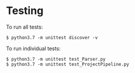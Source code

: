 # Testing

To run all tests:

    $ python3.7 -m unittest discover -v

To run individual tests:

    $ python3.7 -m unittest test_Parser.py
    $ python3.7 -m unittest test_ProjectPipeline.py
